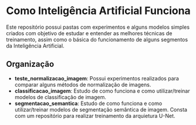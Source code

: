 # Como Inteligência Artificial Funciona
Este repositório possui pastas com experimentos e alguns modelos simples criados com objetivo de estudar e entender as melhores técnicas de treinamento, assim como o básica do funcionamento de alguns segmentos da Inteligência Artificial.

## Organização
- **teste_normalizacao_imagem**: Possui experimentos realizados para comparar alguns métodos de normalização de imagens.
- **classificacao_imagem**: Estudo de como funciona e como utilizar/treinar modelos de classificação de imagem.
- **segmentacao_semantica**: Estudo de como funciona e como utilizar/treinar modelos de segmentação semântica de imagem. Consta com um repositório para realizar treinamento da arquietura U-Net.
